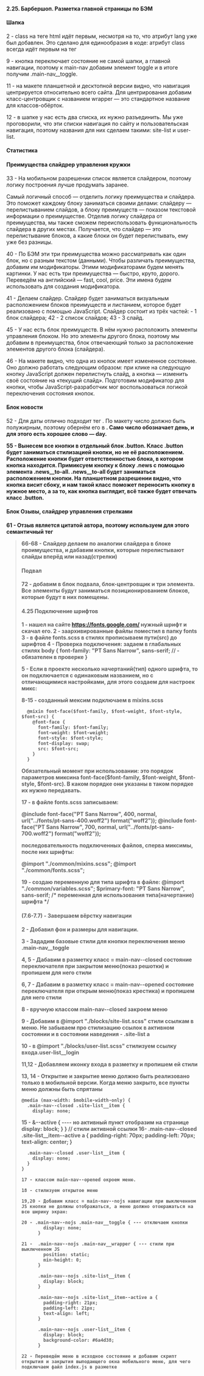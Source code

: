 ####   2.25. Барбершоп. Разметка главной страницы по БЭМ

####               Шапка
2 - class на теге html идёт первым, несмотря на то, что атрибут lang уже был добавлен. Это сделано для единообразия в коде: атрибут class всегда идёт первым на тег

9 - кнопка переключает состояние не самой шапки, а главной навигации, поэтому к main-nav добавим элемент toggle и в итоге получим .main-nav__toggle.

11 - на макете планшетной и десктопной версии видно, что навигация центрируется относительно всего сайта. Для центрирования добавим класс-центровщик с названием wrapper — это стандартное название для классов-обёрток.

12 - в шапке у нас есть два списка, их нужно разъединить. Мы уже проговорили, что эти списки навигация по сайту и пользовательская навигация, поэтому названия для них сделаем такими: site-list и user-list.

####               Статистика

####          Преимущества слайдрер управления кружки

33 - На мобильном разрешении список является слайдером, поэтому логику построения лучше продумать заранее.

Самый логичный способ — отделить логику преимущества и слайдера. Это поможет каждому блоку заниматься своими делами: слайдеру — перелистыванием слайдов, а блоку преимуществ — показом текстовой информации о преимуществе. Отделив логику слайдера от преимущества, мы также сможем переиспользовать функциональность слайдера в других местах. Получается, что слайдер — это перелистывание блоков, а какие блоки он будет перелистывать, ему уже без разницы.

40 - По БЭМ эти три преимущества можно рассматривать как один блок, но с разным текстом (данными). Чтобы различать преимущества, добавим им модификаторы. Этими модификаторами будем менять картинки. У нас есть три преимущества — быстро, круто, дорого. Переведём на английский — fast, cool, price. Эти имена будем использовать для создания модификатора.

41 - Делаем слайдер. Слайдер будет заниматься визуальным расположением блоков преимуществ и листанием, которое будет реализовано с помощью JavaScript. Слайдер состоит из трёх частей:
        - 1 блок слайдера;
42      - 2 список слайдов;
43      - 3 слайд.

45 - У нас есть блок преимуществ. В нём нужно расположить элементы управления блоком. Но это элементы другого блока, поэтому мы добавим в преимущества, блок отвечаеющий только за расположение элементов другого блока (слайдера).

46 - На макете видно, что одна из кнопок имеет измененное состояние. Оно должно работать следующим образом: при клике на следующую кнопку JavaScript должен перелистнуть слайд, а кнопка — изменить своё состояние на «текущий слайд». Подготовим модификатор для кнопки, чтобы JavaScript-разработчик мог воспользоваться логикой переключения состояния кнопок.

####                 Блок новости

52 - Для даты отлично подходит тег <time>. По макету число должно быть полужирным, поэтому обернём его в <b>. Само число обозначает день, и для этого есть хорошее слово — day.

55 - Вынесем все кнопки в отдельный блок .button. Класс .button будет заниматься стилизацией кнопки, но не её расположением. Расположение кнопки будет ответственностью блока, в котором кнопка находится. Примиксуем кнопку к блоку .news с помощью элемента .news__to-all. .news__to-all будет заниматься расположением кнопки. На планшетном разрешении видно, что кнопка висит сбоку, и нам такой класс поможет переносить кнопку в нужное место, а за то, как кнопка выглядит, всё также будет отвечать класс .button.

####            Блок Озывы, слайдрер управления стрелками

61 - Отзыв является цитатой автора, поэтому используем для этого семантичный тег <blockquote>

66-68 - Слайдер делаем по аналогии слайдера в блоке проимущества, и дабавим кнопки, которые перелистывают слайды вперёд или назад(стрелки)

####                Подвал

72 - добавим в блок подвала, блок-центровщик и три элемента. Все элементы будут заниматься позиционированием блоков, которые будут в них помещены.

#### 4.25              Подключение шрифтов

  1 - нашел на сайте https://fonts.google.com/ нужный шрифт и скачал его.
  2 - заархивированные файлы поместил в папку fonts
  3 - в файле fonts.scss в стилях прописываем пути(src) до шрифтов
  4 - Проверка подключения: задаем в глабальных стилях
  body {
    font-family: "PT Sans Narrow", sans-serif; // <sans-serif> - обязателен в проверке
  }

  5 - Если в проекте несколько начертаний(тип) одного шрифта, то он подключается с одинаковым названием, но с отличающимися настройками, для этого создаем для настроек микс:

  8-15 - созданный мексим подключаем в mixins.scss

      @mixin font-face($font-family, $font-weight, $font-style, $font-src) {
        @font-face {
          font-family: $font-family;
          font-weight: $font-weight;
          font-style: $font-style;
          font-display: swap;
          src: $font-src;
        }
      }

  Обязательный момент при использовании: это порядок параметров миксина font-face($font-family, $font-weight, $font-style, $font-src). В каком порядке они указаны в таком порядке их нужно передавать.

  17 - в файле fonts.scss записываем:

  @include font-face("PT Sans Narrow", 400, normal, url("../fonts/pt-sans-400.woff2") format("woff2"));
  @include font-face("PT Sans Narrow", 700, normal, url("../fonts/pt-sans-700.woff2") format("woff2"));

  последовательность подключенных файлов, сперва миксимы, после них шрифты:

  @import "./common/mixins.scss";
  @import "./common/fonts.scss";

  19 - создаю переменную для типа шрифта в файле: @import "./common/variables.scss";
  $primary-font: "PT Sans Narrow", sans-serif; /* переменная для использования типа(начертание) шрифта */

####    (7.6-7.7) - Завершаем вёрстку навигации

  2 - Добавил фон и размеры для навигации.

  3 - Зададим базовые стили для кнопки переключения меню .main-nav__toggle

  4, 5 - Дабавим в разметку класс = main-nav--closed состояние переключателя при закрытом меню(показ решотки) и пропишем для него стили

  6, 7 - Дабавим в разметку класс = main-nav--opened состояние переключателя при открым меню(показ крестика) и пропишем для  него стили

  8 - вручную классом main-nav--closed закроем меню

  9 - Добавим в @import "./blocks/site-list.scss" стили ссылкам в меню. Не забываем про стилизацию ссылок в активном состоянии и в состоянии наведения - .site-list а

  10 - в @import "./blocks/user-list.scss" стилизуем ссылку входа.user-list__login

  11,12 - Добавляем иконку входа в разметку и пропишем ей стили

  13, 14 - Открытие и закрытие меню должно быть реализовано только в мобильной версии. Когда меню закрыто, все пункты меню должны быть спрятаны

    @media (max-width: $mobile-width-only) {
      .main-nav--closed .site-list__item {
        display: none;

  15 -  &--active { ---- но активный пункт отобразим на странице
          display: block;
        }
      }
            // стили активной ссылки
  16- .main-nav--closed .site-list__item--active a {
        padding-right: 70px;
        padding-left: 70px;
        text-align: center;
      }

      .main-nav--closed .user-list__item {
        display: none;
      }
    }

    17 - классом main-nav--opened окроем меню.

    18 - стилизуем открытое меню

    19,20 - Добавим класс = main-nav--nojs навигации при выключенном JS кнопки не должны отображаться, а меню должно отоюражаться на всю ширину экран:

    20 - .main-nav--nojs .main-nav__toggle { --- отключаем кнопки
            display: none;
          }

    21 -  .main-nav--nojs .main-nav__wrapper { --- стили при выключенном JS
            position: static;
            min-height: 0;
          }

          .main-nav--nojs .site-list__item {
            display: block;
          }

          .main-nav--nojs .site-list__item--active a {
            padding-right: 21px;
            padding-left: 21px;
            text-align: left;
          }

          .main-nav--nojs .user-list__item {
            display: block;
            background-color: #6a4d38;
          }

    22 - Переведём меню в исходное состояние и добавим скрипт открытия и закрытия выподающего окна мобильного меню, для чего подключаем файл index.js в разметке
